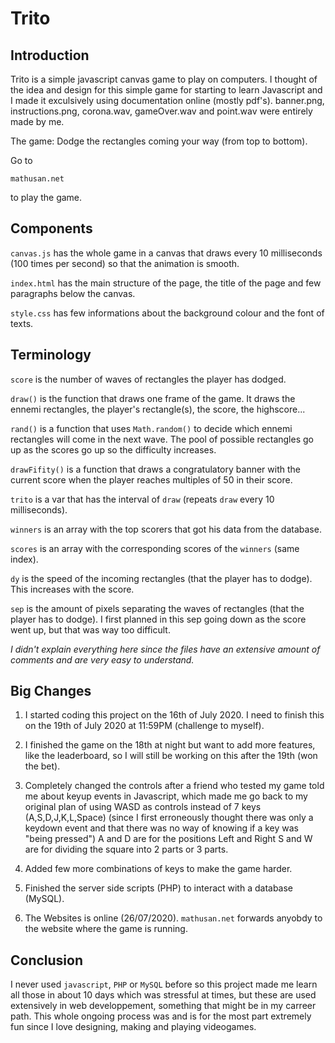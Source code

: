 # Trito

## Introduction
Trito is a simple javascript canvas game to play on computers. I thought of the idea and design for this simple game for starting to learn Javascript and I made it exculsively using documentation online (mostly pdf's).
banner.png, instructions.png, corona.wav, gameOver.wav and point.wav were entirely made by me.

The game: Dodge the rectangles coming your way (from top to bottom).

Go to 
```
mathusan.net
``` 
to play the game.


## Components
`canvas.js` has the whole game in a canvas that draws every 10 milliseconds (100 times per second) so that the animation is smooth.

`index.html` has the main structure of the page, the title of the page and few paragraphs below the canvas.

`style.css` has few informations about the background colour and the font of texts.


## Terminology
`score` is the number of waves of rectangles the player has dodged.

`draw()` is the function that draws one frame of the game. It draws the ennemi rectangles, the player's rectangle(s), the score, the highscore...

`rand()` is a function that uses `Math.random()` to decide which ennemi rectangles will come in the next wave. The pool of possible rectangles go up as the scores go up so the difficulty increases.

`drawFifity()` is a function that draws a congratulatory banner with the current score when the player reaches multiples of 50 in their score.

`trito` is a var that has the interval of `draw` (repeats `draw` every 10 milliseconds).

`winners` is an array with the top scorers that got his data from the database.

`scores` is an array with the corresponding scores of the `winners` (same index).

`dy` is the speed of the incoming rectangles (that the player has to dodge). This increases with the score. 

`sep` is the amount of pixels separating the waves of rectangles (that the player has to dodge). I first planned in this sep going down as the score went up, but that was way too difficult.

*I didn't explain everything here since the files have an extensive amount of comments and are very easy to understand.*


## Big Changes
1. I started coding this project on the 16th of July 2020. I need to finish this on the 19th of July 2020 at 11:59PM (challenge to myself).

2. I finished the game on the 18th at night but want to add more features, like the leaderboard, so I will still be working on this after the 19th (won the bet).

3. Completely changed the controls after a friend who tested my game told me about keyup events in Javascript, which made me go back to my original plan of using WASD as controls instead of 7 keys (A,S,D,J,K,L,Space) (since I first erroneously thought there was only a keydown event and that there was no way of knowing if a key was "being pressed")
	A and D are for the positions Left and Right
	S and W are for dividing the square into 2 parts or 3 parts.

4. Added few more combinations of keys to make the game harder.

5. Finished the server side scripts (PHP) to interact with a database (MySQL). 

6. The Websites is online (26/07/2020).
`mathusan.net` forwards anyobdy to the website where the game is running.


## Conclusion
I never used `javascript`, `PHP` or `MySQL` before so this project made me learn all those in about 10 days which was stressful at times, but these are used extensively in web developpement, something that might be in my carreer path.
This whole ongoing process was and is for the most part extremely fun since I love designing, making and playing videogames.